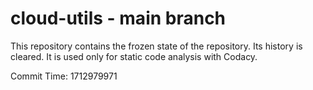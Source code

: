 # cloud-utils - main branch

This repository contains the frozen state of the repository.
Its history is cleared. It is used only for static code
analysis with Codacy.

Commit Time: 1712979971